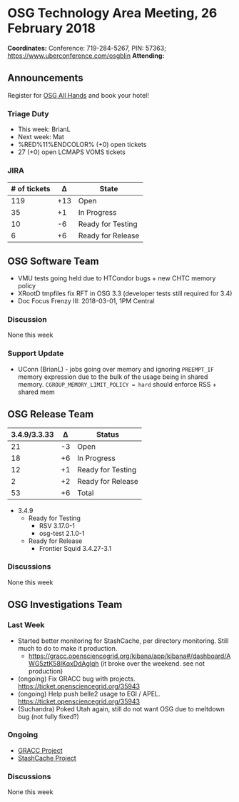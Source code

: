 # OSG Technology Area Meeting, 26 February 2018

**Coordinates:** Conference: 719-284-5267, PIN: 57363; <https://www.uberconference.com/osgblin>
**Attending:**


## Announcements

Register for [OSG All Hands](https://opensciencegrid.github.io/all-hands/2018/) and book your hotel!


### Triage Duty

-   This week: BrianL
-   Next week: Mat
-   %RED%11%ENDCOLOR% (+0) open tickets
-   27 (+0) open LCMAPS VOMS tickets

### JIRA

| # of tickets | &Delta; | State             |
|------------ |------- |----------------- |
| 119          | +13     | Open              |
| 35           | +1      | In Progress       |
| 10           | -6      | Ready for Testing |
| 6            | +6      | Ready for Release |


## OSG Software Team

-   VMU tests going held due to HTCondor bugs + new CHTC memory policy
-   XRootD tmpfiles fix RFT in OSG 3.3 (developer tests still required for 3.4)
-   Doc Focus Frenzy III: 2018-03-01, 1PM Central


### Discussion

None this week


### Support Update

-   UConn (BrianL) - jobs going over memory and ignoring `PREEMPT_IF` memory expression due to the bulk of the usage being in shared memory. `CGROUP_MEMORY_LIMIT_POLICY = hard` should enforce RSS + shared mem


## OSG Release Team

| 3.4.9/3.3.33 | &Delta; | Status            |
|------------ |------- |----------------- |
| 21           | -3      | Open              |
| 18           | +6      | In Progress       |
| 12           | +1      | Ready for Testing |
| 2            | +2      | Ready for Release |
| 53           | +6      | Total             |

-   3.4.9
    -   Ready for Testing
        -   RSV 3.17.0-1
        -   osg-test 2.1.0-1
    -   Ready for Release
        -   Frontier Squid 3.4.27-3.1


### Discussions

None this week


## OSG Investigations Team


### Last Week

-   Started better monitoring for StashCache, per directory monitoring.  Still much to do to make it production.
    -   <https://gracc.opensciencegrid.org/kibana/app/kibana#/dashboard/AWG5ztK58IKqxDdAglqh> (it broke over the weekend.  see not production)
-   (ongoing) Fix GRACC bug with projects. <https://ticket.opensciencegrid.org/35943>
-   (ongoing) Help push belle2 usage to EGI / APEL.  <https://ticket.opensciencegrid.org/35943>
-   (Suchandra) Poked Utah again, still do not want OSG due to meltdown bug (not fully fixed?)


### Ongoing

-   [GRACC Project](https://jira.opensciencegrid.org/projects/GRACC/)
-   [StashCache Project](https://opensciencegrid.github.io/StashCache/)


### Discussions

None this week
